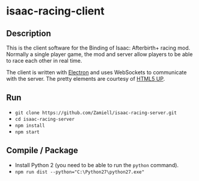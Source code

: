 isaac-racing-client
===================

Description
-----------

This is the client software for the Binding of Isaac: Afterbirth+ racing mod. Normally a single player game, the mod and server allow players to be able to race each other in real time.

The client is written with [Electron](http://electron.atom.io/) and uses WebSockets to communicate with the server. The pretty elements are courtesy of [HTML5 UP](https://html5up.net/).



Run
---

* `git clone https://github.com/Zamiell/isaac-racing-server.git`
* `cd isaac-racing-server`
* `npm install`
* `npm start`



Compile / Package
-----------------

* Install Python 2 (you need to be able to run the `python` command).
* `npm run dist --python="C:\Python27\python27.exe"`
